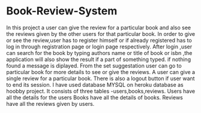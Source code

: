 # Book-Review-System
In this project a user can give the review for a particular book and also see the reviews given by the other users for that particular book.
In order to give or see the review,user has to register himself or if already registered has to log in through registration page or login page respectively.
After login ,user can search for the book by typing authors name or title of book or isbn ,the application will also show the result if a part of something typed.
if nothing found a message is diplayed.
From the set suggestation user can go to particular book for more details to see or give the reviews.
A user can give a single review for  a particular book.
There is also a logout button if user want to end its session.
I have used database MYSQL on heroku database as hoobby project.
It consists of three tables -users,books,reviews.
Users have all the details for the users
Books have all the details of books.
Reviews have all the reviews given by users.
